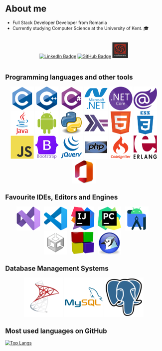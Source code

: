 # About me

* Full Stack Developer Developer from Romania
* Currently studying Computer Science at the University of Kent. 🎓

<br>

<div id="badges" align="center">
  <a href="https://www.linkedin.com/in/andrei-constantin-developer/"><img src="https://img.shields.io/badge/LinkedIn-blue?style=for-the-badge&logo=linkedin&logoColor=white" alt="LinkedIn Badge" title="LinkedIn"/></a>
  <a href="https://github.com/Andrei-Constantin-Programmer"><img src="https://img.shields.io/badge/GitHub-gray?style=for-the-badge&logo=github&logoColor=white" alt="GitHub Badge" title="GitHub"/></a>
  <a href="https://www.codewars.com/users/Andrei-Constantin-Programmer"><img src="https://github.com/Andrei-Constantin-Programmer/Andrei-Constantin-Programmer/blob/main/images/codewars.png?raw=true" width="50" height="50" alt="Codewars Badge" title="Code Wars"/></a>
</div>

<br>

## Programming languages and other tools

<div id="tools" align="center">
  <a href="https://en.wikipedia.org/wiki/C_(programming_language)"><img src="https://github.com/devicons/devicon/blob/master/icons/c/c-original.svg" title="C" alt="C" width="75" height="75"/></a>
  <a href="https://en.wikipedia.org/wiki/C%2B%2B"><img src="https://github.com/devicons/devicon/blob/master/icons/cplusplus/cplusplus-original.svg" title="C++" alt="C++" width="75" height="75"/></a>
  <a href="https://en.wikipedia.org/wiki/C_Sharp_(programming_language)"><img src="https://github.com/devicons/devicon/blob/master/icons/csharp/csharp-original.svg" title="C#" alt="C#" width="75" height="75"/></a>
  <a href="https://dotnet.microsoft.com/en-us/"><img src="https://github.com/devicons/devicon/blob/master/icons/dot-net/dot-net-plain-wordmark.svg" title="dotNET" alt="dotNET" width="75" height="75"/></a> 
  <a href="https://dotnet.microsoft.com/en-us/"><img src="https://github.com/Andrei-Constantin-Programmer/Andrei-Constantin-Programmer/blob/main/images/dotnet.png?raw=true" title="dotNET Core" alt="dotNET Core" width="75" height="75"/></a>
  <a href="https://docs.microsoft.com/en-us/aspnet/core/blazor/?view=aspnetcore-6.0"><img src="https://github.com/Andrei-Constantin-Programmer/Andrei-Constantin-Programmer/blob/main/images/blazor.png?raw=true" title="Blazor" alt="Blazor" width="75" height="75"/></a> 
  <a href="https://www.java.com/"><img src="https://github.com/devicons/devicon/blob/master/icons/java/java-original-wordmark.svg" title="Java" alt="Java" width="75" height="75"/></a>
  <a href="https://www.android.com/"><img src="https://github.com/devicons/devicon/blob/master/icons/android/android-plain.svg" title="Android" alt="Android" width="75" height="75"/></a>
  <a href="https://www.python.org/"><img src="https://github.com/Andrei-Constantin-Programmer/Andrei-Constantin-Programmer/blob/main/images/python.png?raw=true" title="Python" alt="Python" width="75" height="75"/></a> 
  <a href="https://www.haskell.org/"><img src="https://github.com/devicons/devicon/blob/master/icons/haskell/haskell-original.svg" title="Haskell" alt="Haskell" width="75" height="75"/></a>
  <a href="https://www.w3schools.com/html/"><img src="https://github.com/devicons/devicon/blob/master/icons/html5/html5-original.svg" title="HTML5" alt="HTML" width="75" height="75"/></a>
  <a href="https://www.w3schools.com/css/"><img src="https://github.com/devicons/devicon/blob/master/icons/css3/css3-plain-wordmark.svg"  title="CSS3" alt="CSS" width="75" height="75"/></a>
  <a href="https://www.w3schools.com/js/"><img src="https://github.com/devicons/devicon/blob/master/icons/javascript/javascript-original.svg" title="JavaScript" alt="JavaScript" width="75" height="75"/></a>
  <a href="https://getbootstrap.com/"><img src="https://github.com/devicons/devicon/blob/master/icons/bootstrap/bootstrap-original-wordmark.svg" title="Bootstrap" alt="Bootstrap" width="75" height="75"></a>
  <a href="https://jquery.com/"><img src="https://github.com/devicons/devicon/blob/master/icons/jquery/jquery-plain-wordmark.svg" title="JQuery" alt="JQuery" width="75" height="75"></a>
  <a href="https://www.php.net/"><img src="https://github.com/devicons/devicon/blob/master/icons/php/php-original.svg" title="PHP" alt="PHP" width="75" height="75"></a>
  <a href="https://codeigniter.com/"><img src="https://github.com/devicons/devicon/blob/master/icons/codeigniter/codeigniter-plain-wordmark.svg" title="Code Igniter" alt="Code Igniter" width="75" height="75"></a>
  <a href="https://www.erlang.org/"><img src="https://github.com/Andrei-Constantin-Programmer/Andrei-Constantin-Programmer/blob/main/images/erlang.png?raw=true" title="Erlang" alt="Erlang" width="75" height="75"></a>
  <a href="https://www.office.com/"><img src="https://github.com/Andrei-Constantin-Programmer/Andrei-Constantin-Programmer/blob/main/images/microsoft-office.png?raw=true" title="Microsoft Office" alt="Microsoft Office" width="75" height="75"></a>
</div>
  
## Favourite IDEs, Editors and Engines
<div id="ides" align="center">
  <a href="https://visualstudio.microsoft.com/"><img src="https://github.com/Andrei-Constantin-Programmer/Andrei-Constantin-Programmer/blob/main/images/microsoft-visual-studio.png?raw=true" title="Visual Studio" alt="Visual Studio" width="75" height="75"/></a> &nbsp;
  <a href="https://code.visualstudio.com/"><img src="https://github.com/devicons/devicon/blob/master/icons/vscode/vscode-original.svg" title="Visual Studio Code" alt="Visual Studio Code" width="75" height="75"/></a> &nbsp;
  <a href="https://www.jetbrains.com/idea/"><img src="https://github.com/Andrei-Constantin-Programmer/Andrei-Constantin-Programmer/blob/main/images/intellij.png?raw=true" title="IntelliJ" alt="IntelliJ" width="75" height="75"/></a> &nbsp;
  <a href="https://www.jetbrains.com/pycharm/"><img src="https://github.com/Andrei-Constantin-Programmer/Andrei-Constantin-Programmer/blob/main/images/pycharm.png?raw=true" title="PyCharm" alt="PyCharm" width="75" height="75"/></a> &nbsp;
  <a href="https://developer.android.com/studio"><img src="https://github.com/devicons/devicon/blob/master/icons/androidstudio/androidstudio-original.svg" title="Android Studio" alt="Android Studio" width="75" height="75"/></a> &nbsp;
  <a href="https://unity.com/"><img src="https://github.com/Andrei-Constantin-Programmer/Andrei-Constantin-Programmer/blob/main/images/unity.png?raw=true" title="Unity" alt="Unity" width="75" height="75"/></a> &nbsp;
  <a href="https://www.codeblocks.org/"><img src="https://github.com/Andrei-Constantin-Programmer/Andrei-Constantin-Programmer/blob/main/images/codeblocks.png?raw=true" title="Code::Blocks" alt="Code::Blocks" width="75" height="75"/></a> &nbsp;
  <a href="https://www.bluej.org/"><img src="https://github.com/Andrei-Constantin-Programmer/Andrei-Constantin-Programmer/blob/main/images/bluej.png?raw=true" title="BlueJ" alt="BlueJ" width="75" height="75"/></a> &nbsp;
  
</div>
  
## Database Management Systems
<div id="dbms" align="center">
  <a href="https://www.microsoft.com/en-us/sql-server/sql-server-downloads"><img src="https://github.com/Andrei-Constantin-Programmer/Andrei-Constantin-Programmer/blob/main/images/microsoft-sql-server.svg?raw=true" title="Microsoft SQL Server" alt="Microsoft SQL Server" width="125" height="125"/></a>
  <a href="https://www.mysql.com/"><img src="https://github.com/devicons/devicon/blob/master/icons/mysql/mysql-original-wordmark.svg" title="MySQL" alt="MySQL" width="125" height="125"/></a>
  <a href="https://www.postgresql.org/"><img src="https://github.com/devicons/devicon/blob/master/icons/postgresql/postgresql-original.svg" title="PostgreSQL" alt="PostgreSQL" width="125" height="125"/></a>
</div>

## Most used languages on GitHub
[![Top Langs](https://github-readme-stats.vercel.app/api/top-langs/?username=Andrei-Constantin-Programmer&count_private=true&layout=compact&theme=vision-friendly-dark&hide=Objective-C,CMake,GLSL)](https://github.com/anuraghazra/github-readme-stats)

